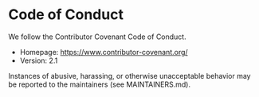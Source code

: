 # Code of Conduct

We follow the Contributor Covenant Code of Conduct.

- Homepage: https://www.contributor-covenant.org/
- Version: 2.1

Instances of abusive, harassing, or otherwise unacceptable behavior may be reported to the maintainers (see MAINTAINERS.md).

